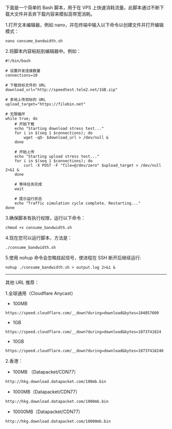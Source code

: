 下面是一个简单的 Bash 脚本，用于在 VPS 上快速消耗流量。此脚本通过不断下载大文件并丢弃下载内容来模拟高带宽消耗。

1.打开文本编辑器，例如 nano，并在终端中输入以下命令以创建文件并打开编辑模式：
````
nano consume_bandwidth.sh
````

2.将脚本内容粘贴到编辑器中。例如：
````
#!/bin/bash

# 设置并发连接数量
connections=10

# 下载目标文件的 URL
download_url="http://speedtest.tele2.net/1GB.zip"

# 本地上传目标的 URL
upload_target="https://filebin.net"

# 无限循环
while true; do
    # 开始下载
    echo "Starting download stress test..."
    for i in $(seq 1 $connections); do
        wget -qO- $download_url > /dev/null &
    done

    # 开始上传
    echo "Starting upload stress test..."
    for i in $(seq 1 $connections); do
        curl -X POST -F "file=@/dev/zero" $upload_target > /dev/null 2>&1 &
    done

    # 等待任务完成
    wait

    # 提示运行状态
    echo "Traffic simulation cycle complete. Restarting..."
done
````

3.确保脚本有执行权限，运行以下命令：
````
chmod +x consume_bandwidth.sh
````

4.现在您可以运行脚本，方法是：
````
./consume_bandwidth.sh
````

5.使用 nohup 命令会忽略挂起信号，使进程在 SSH 断开后继续运行:
````
nohup ./consume_bandwidth.sh > output.log 2>&1 &
````

------------------------------------------------------------------------------------------

其他 URL 推荐：

1.全球通用（Cloudflare Anycast）

- 100MB
````
https://speed.cloudflare.com/__down?during=download&bytes=104857600
````

- 1GB
````
https://speed.cloudflare.com/__down?during=download&bytes=1073741824
````

- 10GB
````
https://speed.cloudflare.com/__down?during=download&bytes=10737418240
````

2.香港：

- 100MB （Datapacket/CDN77）
````
http://hkg.download.datapacket.com/100mb.bin
````

- 1000MB（Datapacket/CDN77）
````
http://hkg.download.datapacket.com/1000mb.bin
````

- 10000MB（Datapacket/CDN77）
````
http://hkg.download.datapacket.com/10000mb.bin
````
